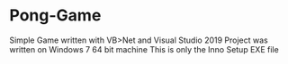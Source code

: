 # Pong-Game
Simple Game written with VB>Net and Visual Studio 2019
Project was written on Windows 7 64 bit machine
This is only the Inno Setup EXE file 
